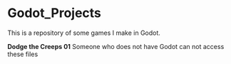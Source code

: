 # Godot_Projects
This is a repository of some games I make in Godot.

**Dodge the Creeps 01**
Someone who does not have Godot can not access these files 
